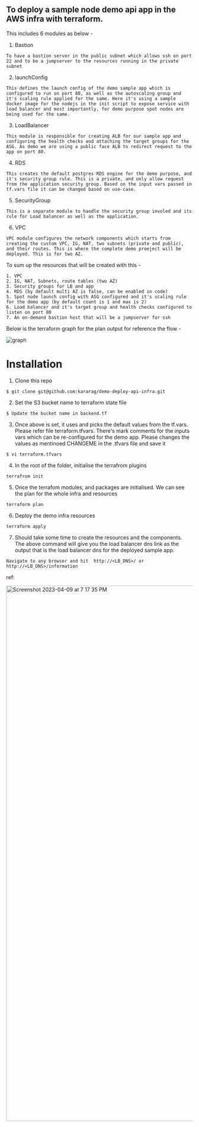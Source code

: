 ## To deploy a sample node demo api app in the AWS infra with terraform. 

This includes 6 modules as below - 

1. Bastion

`
To have a bastion server in the public subnet which allows ssh on port 22 and to be a jumpserver to the resources running in the private subnet
`

2. launchConfig 

`
This defines the launch config of the demo sample app which is configured to run on port 80, as well as the autoscaling group and it's scaling rule applied for the same. Here it's using a sample docker image for the nodejs in the init script to expose service with load balancer and most importantly, for demo purpose spot nodes are being used for the same.
`

3. LoadBalancer

`
This module is responsible for creating ALB for our sample app and configuring the health checks and attaching the target groups for the ASG. As demo we are using a public face ALB to redirect request to the app on port 80.
`

4. RDS

`
This creates the default postgres RDS engine for the demo purpose, and it's security group rule. This is a private, and only allow request from the application security group. Based on the input vars passed in tf.vars file it can be changed based on use-case. 
`


5. SecurityGroup

`
This is a separate module to handle the security group involed and its rule for Load balancer as well as the application. 
`

6. VPC

`
VPC module configures the network components which starts from creating the custom VPC, IG, NAT, two subnets (private and public), and their routes. This is where the complete demo proeject will be deployed. This is for two AZ. 
`

To sum up the resources that will be created with this -

```
1. VPC
2. IG, NAT, Subnets, route tables (two AZ)
3. Security groups for LB and app
4. RDS (by default multi AZ is false, can be enabled in code)
5. Spot node launch config with ASG configured and it's scaling rule for the demo app (by default count is 1 and max is 2)
6. Load balancer and it's target group and health checks configured to listen on port 80
7. An on-demand bastion host that will be a jumpserver for ssh
```

Below is the terraform graph for the plan output for reference the flow - 

![graph](https://user-images.githubusercontent.com/107810255/230816677-3703111d-ad87-48d4-a130-e32c7fe77fc0.png)



# Installation 

1. Clone this repo 

``
$ git clone git@github.com:kararag/demo-deploy-api-infra.git
``

2. Set the S3 bucket name to terraform state file

``
$ Update the bucket name in backend.tf
``

3. Once above is set, it uses and picks the default values from the tf.vars. Please refer file terraform.tfvars. There's mark comments for the inputs vars which can be re-configured for the demo app. Please changes the values as mentinoed CHANGEME in the .tfvars file and save it

``
$ vi terraform.tfvars
``

4. In the root of the folder, initialise the terrafrom plugins

``
terrafrom init
``

5. Once the terrafom modules, and packages are initialised. We can see the plan for the whole infra and resources

``
terraform plan 
``

6. Deploy the demo infra resources

``
terraform apply
``

7. Should take some time to create the resources and the components. The above command will give you the load balancer dns link as the output that is the load balancer dns for the deployed sample app. 

``
Navigate to any browser and hit  http://<LB_DNS>/ or http://<LB_DNS>/information
``

ref:

<img width="1440" alt="Screenshot 2023-04-09 at 7 17 35 PM" src="https://user-images.githubusercontent.com/107810255/230819906-5ef89c57-3841-4209-b403-792f5df35317.png">

